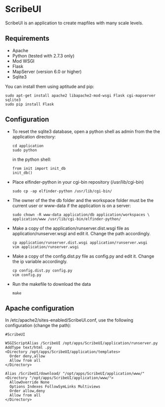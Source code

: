 ScribeUI
=========

ScribeUI is an application to create mapfiles with many scale levels.

Requirements
------------
*   Apache
*   Python (tested with 2.7.3 only)
*   Mod WSGI
*   Flask
*   MapServer (version 6.0 or higher)
*   Sqlite3

You can install them using aptitude and pip:

    sudo apt-get install apache2 libapache2-mod-wsgi Flask cgi-mapserver sqlite3
    sudo pip install Flask

Configuration
-------------
 *  To reset the sqlite3 database, open a python shell as admin from the
    the application directory:

        cd application
        sudo python

    in the python shell:

        from init import init_db
        init_db()

 *  Place elfinder-python in your cgi-bin repository (/usr/lib/cgi-bin)

        sudo cp -ap elfinder-python /usr/lib/cgi-bin/

 *  The owner of the the db folder and the workspace folder must be the
    current user or www-data if the application is on a server:

        sudo chown -R www-data application/db application/workspaces \
        application/www /usr/lib/cgi-bin/elfinder-python/

 *  Make a copy of the application/runserver.dist.wsgi file as
    application/runserver.wsgi and edit it. Change the path accordingly.

        cp application/runserver.dist.wsgi application/runserver.wsgi
        vim application/runserver.wsgi

 *  Make a copy of the config.dist.py file as config.py and edit it. Change the
    ip variable accordingly.

        cp config.dist.py config.py
        vim config.py

 *  Run the makefile to download the data

        make


Apache configuration
--------------------
In /etc/apache2/sites-enabled/ScribeUI.conf, use the following configuration
(change the path):

    #ScribeUI     
    
    WSGIScriptAlias /ScribeUI /opt/apps/ScribeUI/application/runserver.py
    AddType text/html .py
    <Directory /opt/apps/ScribeUI/application/templates>
      Order deny,allow
      Allow from all
    </Directory>

    Alias /ScribeUI/download/ "/opt/apps/ScribeUI/application/www/"
    <Directory "/opt/apps/ScribeUI/application/www/">
      AllowOverride None
      Options Indexes FollowSymLinks Multiviews
      Order allow,deny
      Allow from all
    </Directory>

